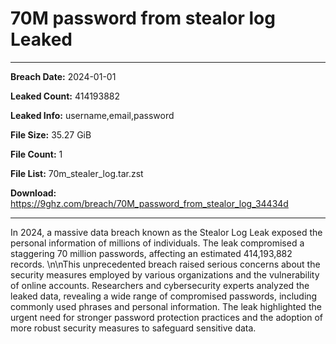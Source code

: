 # 70M password from stealor log Leaked

------------
**Breach Date:** 2024-01-01

**Leaked Count:** 414193882

**Leaked Info:** username,email,password

**File Size:** 35.27 GiB

**File Count:** 1

**File List:** 70m_stealer_log.tar.zst

**Download:** https://9ghz.com/breach/70M_password_from_stealor_log_34434d

------------
In 2024, a massive data breach known as the Stealor Log Leak exposed the personal information of millions of individuals. The leak compromised a staggering 70 million passwords, affecting an estimated 414,193,882 records. \n\nThis unprecedented breach raised serious concerns about the security measures employed by various organizations and the vulnerability of online accounts. Researchers and cybersecurity experts analyzed the leaked data, revealing a wide range of compromised passwords, including commonly used phrases and personal information. The leak highlighted the urgent need for stronger password protection practices and the adoption of more robust security measures to safeguard sensitive data.
